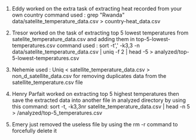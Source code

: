 1. Eddy worked on the extra task of extracting heat recorded from your own country
command used : grep "Rwanda" data/satelite_temperature_data.csv > country-heat_data.csv
2. Tresor worked on the task of extracting top 5 lowest temperatures from satelite_temperature_data.csv and adding them in top-5-lowest-temperatures.csv
command used : sort -t',' -k3,3 -n data/satelite_temperature_data.csv | uniq -f 2 | head -5 > analyzed/top-5-lowest-temperatures.csv
3. Nehemie used : Uniq < satellite_temperature_data.csv > non_d_satellite_data.csv for removing duplicates data from the satellite_temperature.csv file
4. Henry Parfait worked on extracting top 5 highest temperatures then save the extracted data into another file in analyzed directory by using this command: sort -t, -k3,3nr satelite_temperature_data.csv | head -n 5 > /analyzed/top-5_temperatures.csv
 
 5. Emery just removed the useless file by using the rm -r command to forcefully delete it
